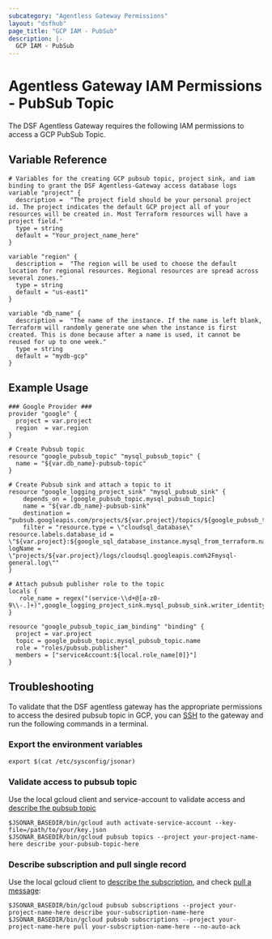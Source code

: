```yaml
---
subcategory: "Agentless Gateway Permissions"
layout: "dsfhub"
page_title: "GCP IAM - PubSub"
description: |-
  GCP IAM - PubSub
---
```


# Agentless Gateway IAM Permissions - PubSub Topic

The DSF Agentless Gateway requires the following IAM permissions to access a GCP PubSub Topic.

## Variable Reference

```hcl
# Variables for the creating GCP pubsub topic, project sink, and iam binding to grant the DSF Agentless-Gateway access database logs
variable "project" {
  description =  "The project field should be your personal project id. The project indicates the default GCP project all of your resources will be created in. Most Terraform resources will have a project field."
  type = string
  default = "Your_project_name_here"
}

variable "region" {
  description =  "The region will be used to choose the default location for regional resources. Regional resources are spread across several zones."
  type = string
  default = "us-east1"
}

variable "db_name" {
  description =  "The name of the instance. If the name is left blank, Terraform will randomly generate one when the instance is first created. This is done because after a name is used, it cannot be reused for up to one week."
  type = string
  default = "mydb-gcp"
}
```

## Example Usage

```hcl
### Google Provider ###
provider "google" {
  project = var.project
  region  = var.region
}

# Create Pubsub topic
resource "google_pubsub_topic" "mysql_pubsub_topic" {
  name = "${var.db_name}-pubsub-topic"
}

# Create Pubsub sink and attach a topic to it
resource "google_logging_project_sink" "mysql_pubsub_sink" {
    depends_on = [google_pubsub_topic.mysql_pubsub_topic]
    name = "${var.db_name}-pubsub-sink"
    destination = "pubsub.googleapis.com/projects/${var.project}/topics/${google_pubsub_topic.mysql_pubsub_topic.name}"
    filter = "resource.type = \"cloudsql_database\" resource.labels.database_id = \"${var.project}:${google_sql_database_instance.mysql_from_terraform.name}\" logName = \"projects/${var.project}/logs/cloudsql.googleapis.com%2Fmysql-general.log\""
}

# Attach pubsub publisher role to the topic
locals {
   role_name = regex("(service-\\d+@[a-z0-9\\-.]+)",google_logging_project_sink.mysql_pubsub_sink.writer_identity)
}

resource "google_pubsub_topic_iam_binding" "binding" {
  project = var.project
  topic = google_pubsub_topic.mysql_pubsub_topic.name
  role = "roles/pubsub.publisher"
  members = ["serviceAccount:${local.role_name[0]}"]
}
```

## Troubleshooting

To validate that the DSF agentless gateway has the appropriate permissions to access the desired pubsub topic in GCP, you can [SSH](https://cloud.google.com/compute/docs/instances/ssh) to the gateway and run the following commands in a terminal.

### Export the environment variables

```console
export $(cat /etc/sysconfig/jsonar)
```

### Validate access to pubsub topic

Use the local gcloud client and service-account to validate access and [describe the pubsub topic](https://cloud.google.com/sdk/gcloud/reference/pubsub/topics/describe)

```console
$JSONAR_BASEDIR/bin/gcloud auth activate-service-account --key-file=/path/to/your/key.json
$JSONAR_BASEDIR/bin/gcloud pubsub topics --project your-project-name-here describe your-pubsub-topic-here
```

### Describe subscription and pull single record

Use the local gcloud client to [describe the subscription](https://cloud.google.com/sdk/gcloud/reference/pubsub/subscriptions/describe), and check [pull a message](https://cloud.google.com/sdk/gcloud/reference/pubsub/subscriptions/pull):

```console
$JSONAR_BASEDIR/bin/gcloud pubsub subscriptions --project your-project-name-here describe your-subscription-name-here
$JSONAR_BASEDIR/bin/gcloud pubsub subscriptions --project your-project-name-here pull your-subscription-name-here --no-auto-ack
```